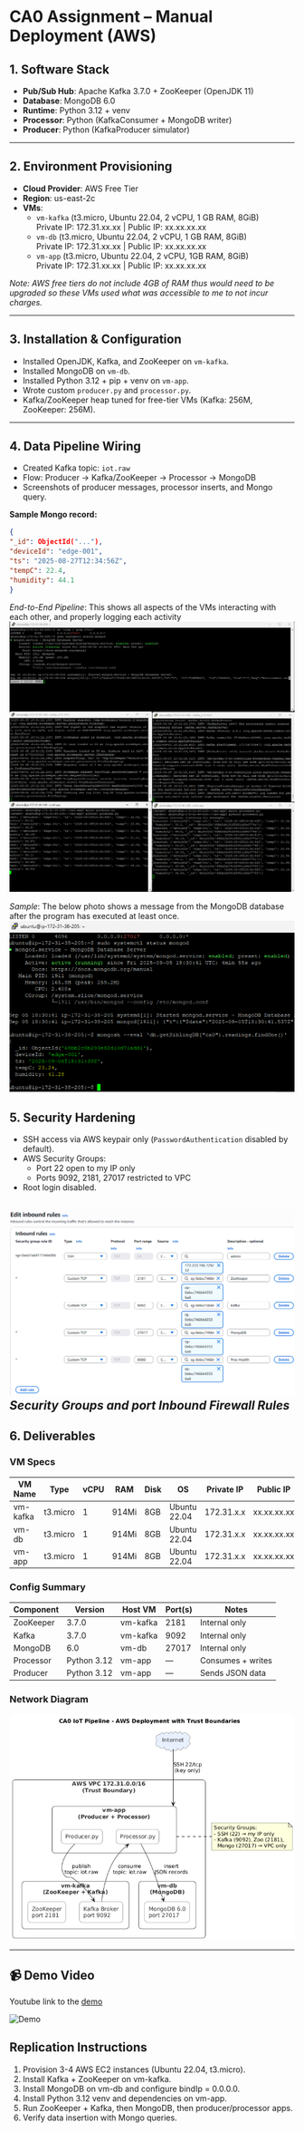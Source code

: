 # CA0 Assignment – Manual Deployment (AWS)

## 1. Software Stack
- **Pub/Sub Hub**: Apache Kafka 3.7.0 + ZooKeeper (OpenJDK 11)
- **Database**: MongoDB 6.0
- **Runtime**: Python 3.12 + venv
- **Processor**: Python (KafkaConsumer + MongoDB writer)
- **Producer**: Python (KafkaProducer simulator)

---

## 2. Environment Provisioning
- **Cloud Provider**: AWS Free Tier
- **Region**: us-east-2c
- **VMs**:
  - `vm-kafka` (t3.micro, Ubuntu 22.04, 2 vCPU, 1 GB RAM, 8GiB)  
    Private IP: 172.31.xx.xx | Public IP: xx.xx.xx.xx
  - `vm-db` (t3.micro, Ubuntu 22.04, 2 vCPU, 1 GB RAM, 8GiB)  
    Private IP: 172.31.xx.xx | Public IP: xx.xx.xx.xx
  - `vm-app` (t3.micro, Ubuntu 22.04, 2 vCPU, 1GB RAM, 8GiB)  
    Private IP: 172.31.xx.xx | Public IP: xx.xx.xx.xx

*Note: AWS free tiers do not include 4GB of RAM thus would need to be upgraded so these VMs used what was accessible to me to not incur charges.*

---

## 3. Installation & Configuration
- Installed OpenJDK, Kafka, and ZooKeeper on `vm-kafka`.  
- Installed MongoDB on `vm-db`.  
- Installed Python 3.12 + pip + venv on `vm-app`.  
- Wrote custom `producer.py` and `processor.py`.  
- Kafka/ZooKeeper heap tuned for free-tier VMs (Kafka: 256M, ZooKeeper: 256M).  

---

## 4. Data Pipeline Wiring
- Created Kafka topic: `iot.raw`  
- Flow: Producer → Kafka/ZooKeeper → Processor → MongoDB 
- Screenshots of producer messages, processor inserts, and Mongo query. 

**Sample Mongo record:**
```json
{
"_id": ObjectId("..."),
"deviceId": "edge-001",
"ts": "2025-08-27T12:34:56Z",
"tempC": 22.4,
"humidity": 44.1
}
```
*End-to-End Pipeline*: This shows all aspects of the VMs interacting with each other, and properly logging each activity
![End-to-End Pipeline](./screenshots/full_in-progress.png)


*Sample*: The below photo shows a message from the MongoDB database after the program has executed at least once.
![MongoDB_Sample](./screenshots/MongoDB-sample.png)



## 5. Security Hardening

- SSH access via AWS keypair only (`PasswordAuthentication` disabled by default).
- AWS Security Groups:
  - Port 22 open to my IP only
  - Ports 9092, 2181, 27017 restricted to VPC
- Root login disabled.

![Security Groups](./screenshots/EC2-ports.png)
*Security Groups and port Inbound Firewall Rules*
---

## 6. Deliverables

### VM Specs

| VM Name   | Type     | vCPU | RAM   | Disk | OS           | Private IP | Public IP  |
|-----------|----------|------|-------|------|--------------|------------|------------|
| vm-kafka  | t3.micro | 1    | 914Mi | 8GB  | Ubuntu 22.04 | 172.31.x.x | xx.xx.xx.xx |
| vm-db     | t3.micro | 1    | 914Mi | 8GB  | Ubuntu 22.04 | 172.31.x.x | xx.xx.xx.xx |
| vm-app    | t3.micro | 1    | 914Mi | 8GB  | Ubuntu 22.04 | 172.31.x.x | xx.xx.xx.xx |

### Config Summary

| Component  | Version     | Host VM  | Port(s) | Notes              |
|------------|-------------|----------|---------|--------------------|
| ZooKeeper  | 3.7.0       | vm-kafka | 2181    | Internal only      |
| Kafka      | 3.7.0       | vm-kafka | 9092    | Internal only      |
| MongoDB    | 6.0         | vm-db    | 27017   | Internal only      |
| Processor  | Python 3.12 | vm-app   | —       | Consumes + writes  |
| Producer   | Python 3.12 | vm-app   | —       | Sends JSON data    |

### Network Diagram

![Network Diagram](./screenshots/plantUML-diagram.png)


---

## 📹 Demo Video 

Youtube link to the [demo](https://youtu.be/dc2OxgdD6NE)

![Demo](./screenshots/CS%205287%20ca0%20demo.gif)

  ## Replication Instructions
1. Provision 3-4 AWS EC2 instances (Ubuntu 22.04, t3.micro).  
2. Install Kafka + ZooKeeper on vm-kafka.  
3. Install MongoDB on vm-db and configure bindIp = 0.0.0.0.  
4. Install Python 3.12 venv and dependencies on vm-app.  
5. Run ZooKeeper + Kafka, then MongoDB, then producer/processor apps.  
6. Verify data insertion with Mongo queries.